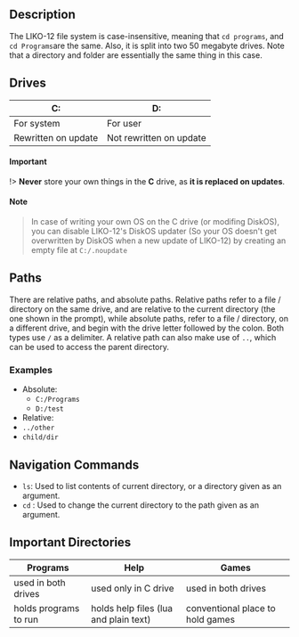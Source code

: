 ﻿## Description
The LIKO-12 file system is case-insensitive, meaning that `cd programs`, and `cd Programs`are the same. Also, it is split into two 50 megabyte drives. Note that a directory and folder are essentially the same thing in this case.

## Drives
| C: | D: |
|--|--|
| For system | For user |
| Rewritten on update | Not rewritten on update |

#### Important
!> **Never** store your own things in the **C** drive, as **it is replaced on updates**.

#### Note
> In case of writing your own OS on the C drive (or modifing DiskOS), you can disable LIKO-12's DiskOS updater (So your OS doesn't get overwritten by DiskOS when a new update of LIKO-12) by creating an empty file at `C:/.noupdate`

## Paths
There are relative paths, and absolute paths. Relative paths refer to a file / directory on the same drive, and are relative to the current directory (the one shown in the prompt), while absolute paths, refer to a file / directory, on a different drive, and begin with the drive letter followed by the colon. Both types use `/` as a delimiter. A relative path can also make use of `..`, which can be used to access the parent directory.

### Examples

 - Absolute:
	 - `C:/Programs`
	 - `D:/test`
 - Relative:
 - `../other`
 - `child/dir`

## Navigation Commands

 - `ls`: Used to list contents of current directory, or a directory given as an argument.
 - `cd`	: Used to change the current directory to the path given as an argument.

## Important Directories
| Programs | Help | Games |
|--|--|--|
| used in both drives | used only in C drive | used in both drives |
| holds programs to run | holds help files (lua and plain text) | conventional place to hold games |
